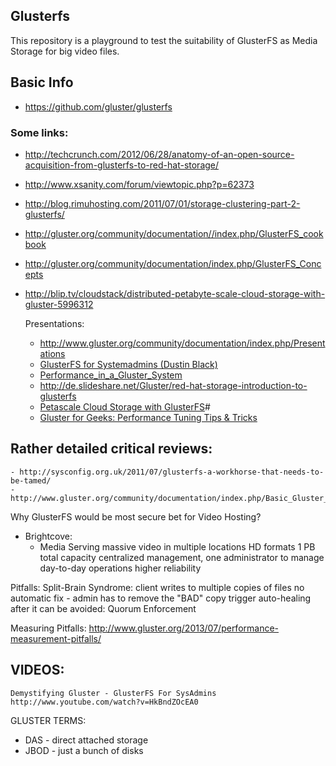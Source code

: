 ## Glusterfs


This repository is a playground to test the suitability of GlusterFS as Media Storage for big video files.



## Basic Info
  - https://github.com/gluster/glusterfs


### Some links:

  - http://techcrunch.com/2012/06/28/anatomy-of-an-open-source-acquisition-from-glusterfs-to-red-hat-storage/
  - http://www.xsanity.com/forum/viewtopic.php?p=62373
  - http://blog.rimuhosting.com/2011/07/01/storage-clustering-part-2-glusterfs/
  - http://gluster.org/community/documentation//index.php/GlusterFS_cookbook
  - http://gluster.org/community/documentation/index.php/GlusterFS_Concepts
  - http://blip.tv/cloudstack/distributed-petabyte-scale-cloud-storage-with-gluster-5996312


    Presentations:
      - http://www.gluster.org/community/documentation/index.php/Presentations
      - [GlusterFS for Systemadmins (Dustin Black)](http://www.gluster.org/community/documentation/images/9/9e/Gluster_for_Sysadmins_Dustin_Black.pdf)
      - [Performance_in_a_Gluster_System](https://s3.amazonaws.com/aws001/guided_trek/Performance_in_a_Gluster_Systemv6F.pdf)
      - http://de.slideshare.net/Gluster/red-hat-storage-introduction-to-glusterfs
      - [Petascale Cloud Storage with GlusterFS](http://de.slideshare.net/xen_com_mgr/8-abp-seamlessscaleoutstorageforxenandopenstac)#
      - [Gluster for Geeks: Performance Tuning Tips & Tricks](http://de.slideshare.net/Gluster/gluster-for-geeks-performance-tuning-tips-tricks)


## Rather detailed critical reviews:
    - http://sysconfig.org.uk/2011/07/glusterfs-a-workhorse-that-needs-to-be-tamed/
    - http://www.gluster.org/community/documentation/index.php/Basic_Gluster_Troubleshooting




Why GlusterFS would be most secure bet for Video Hosting?

  - Brightcove:
    - Media Serving
      massive video in multiple locations
      HD formats
      1 PB total capacity
      centralized management, one administrator to manage day-to-day operations
      higher reliability



Pitfalls:
  Split-Brain Syndrome:
  client writes to multiple copies of files
  no automatic fix
    - admin has to remove the "BAD" copy
    trigger auto-healing after it
  can be avoided:
    Quorum Enforcement


Measuring Pitfalls:
  http://www.gluster.org/2013/07/performance-measurement-pitfalls/


## VIDEOS:
    Demystifying Gluster - GlusterFS For SysAdmins
    http://www.youtube.com/watch?v=HkBndZOcEA0





GLUSTER TERMS:
  - DAS - direct attached storage
  - JBOD - just a bunch of disks